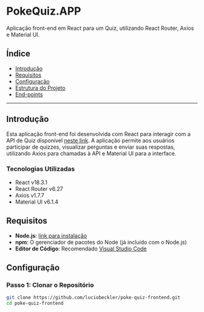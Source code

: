 # PokeQuiz.APP

Aplicação front-end em React para um Quiz, utilizando React Router, Axios e Material UI.

## Índice

- [Introdução](#introdução)
- [Requisitos](#requisitos)
- [Configuração](#configuração)
- [Estrutura do Projeto](#estrutura-do-projeto)
- [End-points](#end-points)

---

## Introdução

Esta aplicação front-end foi desenvolvida com React para interagir com a API de Quiz disponível [neste link](https://github.com/luciobeckler/poke-quiz-api). A aplicação permite aos usuários participar de quizzes, visualizar perguntas e enviar suas respostas, utilizando Axios para chamadas à API e Material UI para a interface.

### Tecnologias Utilizadas

- React v18.3.1
- React Router v6.27 
- Axios v1.7.7
- Material UI v6.1.4

## Requisitos

- **Node.js**: [link para instalação](https://nodejs.org/en/)
- **npm**: O gerenciador de pacotes do Node (já incluído com o Node.js)
- **Editor de Código**: Recomendado [Visual Studio Code](https://code.visualstudio.com/)

## Configuração

### Passo 1: Clonar o Repositório

```bash
git clone https://github.com/luciobeckler/poke-quiz-frontend.git
cd poke-quiz-frontend
